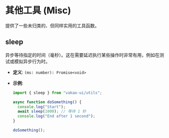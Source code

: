 # 其他工具 (Misc)

提供了一些未归类的、但同样实用的工具函数。

## sleep

异步等待指定的时间（毫秒）。这在需要延迟执行某些操作时非常有用，例如在测试或模拟异步行为时。

- **定义**: `(ms: number): Promise<void>`
- **示例**:

  ```ts
  import { sleep } from "vakao-ui/utils";

  async function doSomething() {
    console.log("Start");
    await sleep(1000); // 等待 1 秒
    console.log("End after 1 second");
  }

  doSomething();
  ```
